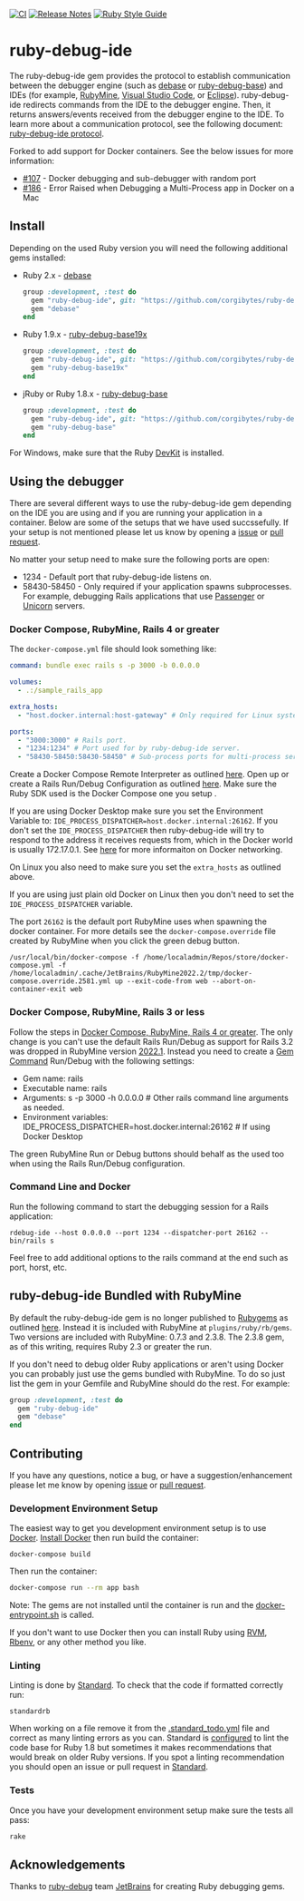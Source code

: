 [![CI](https://github.com/corgibytes/ruby-debug-ide/actions/workflows/ci.yml/badge.svg)](https://github.com/corgibytes/ruby-debug-ide/actions/workflows/ci.yml)
[![Release Notes](https://github.com/corgibytes/ruby-debug-ide/actions/workflows/release-notes.yml/badge.svg)](https://github.com/corgibytes/ruby-debug-ide/actions/workflows/release-notes.yml)
[![Ruby Style Guide](https://img.shields.io/badge/code_style-standard-brightgreen.svg)](https://github.com/testdouble/standard)

# ruby-debug-ide

The ruby-debug-ide gem provides the protocol to establish communication between the debugger engine (such as [debase](https://rubygems.org/gems/debase) or [ruby-debug-base](https://rubygems.org/gems/ruby-debug-base)) and IDEs (for example, [RubyMine](https://www.jetbrains.com/ruby/), [Visual Studio Code](https://code.visualstudio.com/), or [Eclipse](https://www.eclipse.org/ide/)). ruby-debug-ide redirects commands from the IDE to the debugger engine. Then, it returns answers/events received from the debugger engine to the IDE. To learn more about a communication protocol, see the following document: [ruby-debug-ide protocol](protocol-spec.md).

Forked to add support for Docker containers.  See the below issues for more information:

- [#107](https://github.com/ruby-debug/ruby-debug-ide/issues/107) - Docker debugging and sub-debugger with random port
- [#186](https://github.com/ruby-debug/ruby-debug-ide/issues/186) - Error Raised when Debugging a Multi-Process app in Docker on a Mac

## Install

Depending on the used Ruby version you will need the following additional gems installed:

- Ruby 2.x - [debase](https://rubygems.org/gems/debase)

    ```ruby
    group :development, :test do
      gem "ruby-debug-ide", git: "https://github.com/corgibytes/ruby-debug-ide", tag: "v0.7.100-rc.1"
      gem "debase"
    end
    ```

- Ruby 1.9.x - [ruby-debug-base19x](https://rubygems.org/gems/ruby-debug-base19x)

    ```ruby
    group :development, :test do
      gem "ruby-debug-ide", git: "https://github.com/corgibytes/ruby-debug-ide", tag: "v0.7.100-rc.1"
      gem "ruby-debug-base19x"
    end
    ```

- jRuby or Ruby 1.8.x - [ruby-debug-base](https://rubygems.org/gems/ruby-debug-base)

    ```ruby
    group :development, :test do
      gem "ruby-debug-ide", git: "https://github.com/corgibytes/ruby-debug-ide", tag: "v0.7.100-rc.1"
      gem "ruby-debug-base"
    end
    ```

For Windows, make sure that the Ruby [DevKit](https://github.com/oneclick/rubyinstaller/wiki/Development-Kit) is installed.
  
## Using the debugger

There are several different ways to use the ruby-debug-ide gem depending on the IDE you are using and if you are running your application in a container.  Below are some of the setups that we have used succssefully.  If your setup is not mentioned please let us know by opening a [issue](https://github.com/corgibytes/ruby-debug-ide/issues) or [pull request](https://github.com/corgibytes/ruby-debug-ide/pulls).

No matter your setup need to make sure the following ports are open:

- 1234 - Default port that ruby-debug-ide listens on.
- 58430-58450 - Only required if your application spawns subprocesses.  For example, debugging Rails applications that use [Passenger](https://www.phusionpassenger.com/) or [Unicorn](https://yhbt.net/unicorn/) servers.

### Docker Compose, RubyMine, Rails 4 or greater

The `docker-compose.yml` file should look something like:

```yaml
command: bundle exec rails s -p 3000 -b 0.0.0.0

volumes: 
  - .:/sample_rails_app

extra_hosts:
  - "host.docker.internal:host-gateway" # Only required for Linux systems running Docker Desktop.

ports:
  - "3000:3000" # Rails port.
  - "1234:1234" # Port used for by ruby-debug-ide server.
  - "58430-58450:58430-58450" # Sub-process ports for multi-process servers (Unicorn, Passenger, etc).
```

Create a Docker Compose Remote Interpreter as outlined [here](https://www.jetbrains.com/help/ruby/using-docker-compose-as-a-remote-interpreter.html#configure_remote_interpreter).  Open up or create a Rails Run/Debug Configuration as outlined [here](https://www.jetbrains.com/help/ruby/run-rails-applications.html).  Make sure the Ruby SDK used is the Docker Compose one you setup .  

If you are using Docker Desktop make sure you set the Environment Variable to: `IDE_PROCESS_DISPATCHER=host.docker.internal:26162`.  If you don't set the `IDE_PROCESS_DISPATCHER` then ruby-debug-ide will try to respond to the address it receives requests from, which in the Docker world is usually 172.17.0.1.  See [here](https://docs.docker.com/desktop/networking/#i-want-to-connect-from-a-container-to-a-service-on-the-host) for more informaiton on Docker networking.   

On Linux you also need to make sure you set the `extra_hosts` as outlined above.

If you are using just plain old Docker on Linux then you don't need to set the `IDE_PROCESS_DISPATCHER` variable.

The port `26162` is the default port RubyMine uses when spawning the docker container.  For more details see the `docker-compose.override` file created by RubyMine when you click the green debug button.  

```shell
/usr/local/bin/docker-compose -f /home/localadmin/Repos/store/docker-compose.yml -f /home/localadmin/.cache/JetBrains/RubyMine2022.2/tmp/docker-compose.override.2581.yml up --exit-code-from web --abort-on-container-exit web
```

### Docker Compose, RubyMine, Rails 3 or less

Follow the steps in [Docker Compose, RubyMine, Rails 4 or greater](#docker-compose-rubymine-rails-4-or-greater).  The only change is you can't use the default Rails Run/Debug as support for Rails 3.2 was dropped in RubyMine version [2022.1](https://blog.jetbrains.com/ruby/2022/05/rubymine-to-retire-rails-3-and-other-outdated-features/).  Instead you need to create a [Gem Command](https://www.jetbrains.com/help/ruby/run-debug-configuration-gem-command.html) Run/Debug with the following settings:

- Gem name: rails
- Executable name: rails
- Arguments: s -p 3000 -h 0.0.0.0 # Other rails command line arguments as needed.
- Environment variables: IDE_PROCESS_DISPATCHER=host.docker.internal:26162 # If using Docker Desktop

The green RubyMine Run or Debug buttons should behalf as the used too when using the Rails Run/Debug configuration. 

### Command Line and Docker

Run the following command to start the debugging session for a Rails application:

```shell
rdebug-ide --host 0.0.0.0 --port 1234 --dispatcher-port 26162 -- bin/rails s
```

Feel free to add additional options to the rails command at the end such as port, horst, etc.

## ruby-debug-ide Bundled with RubyMine

By default the ruby-debug-ide gem is no longer published to [Rubygems](https://rubygems.org/gems/ruby-debug-ide) as outlined [here](https://github.com/ruby-debug/ruby-debug-ide/issues/201).  Instead it is included with RubyMine at `plugins/ruby/rb/gems`.  Two versions are included with RubyMine: 0.7.3 and 2.3.8.  The 2.3.8 gem, as of this writing, requires Ruby 2.3 or greater the run.

If you don't need to debug older Ruby applications or aren't using Docker you can probably just use the gems bundled with RubyMine.  To do so just list the gem in your Gemfile and RubyMine should do the rest.  For example:

```ruby
group :development, :test do
  gem "ruby-debug-ide"
  gem "debase"
end
```

## Contributing

If you have any questions, notice a bug, or have a suggestion/enhancement please let me know by opening [issue](https://github.com/corgibytes/ruby-debug-ide/issues) or [pull request](https://github.com/corgibytes/ruby-debug-ide/pulls).

### Development Environment Setup

The easiest way to get you development environment setup is to use [Docker](https://www.docker.com/).  [Install Docker](https://docs.docker.com/get-docker/) then run build the container:

```shell
docker-compose build
```

Then run the container:

```bash
docker-compose run --rm app bash
```

Note: The gems are not installed until the container is run and the [docker-entrypoint.sh](docker-entrypoint.sh) is called.

If you don't want to use Docker then you can install Ruby using [RVM](https://rvm.io/), [Rbenv](https://github.com/rbenv/rbenv), or any other method you like.

### Linting

Linting is done by [Standard](https://github.com/testdouble/standard).  To check that the code if formatted correctly run:

```shell
standardrb
```

When working on a file remove it from the [.standard_todo.yml](.standard_todo.yml) file and correct as many linting errors as you can.  Standard is [configured](.standard.yml) to lint the code base for Ruby 1.8 but sometimes it makes recommendations that would break on older Ruby versions.  If you spot a linting recommendation you should open an issue or pull request in [Standard](https://github.com/testdouble/standard). 

### Tests

Once you have your development environment setup make sure the tests all pass:

```bash
rake
```

## Acknowledgements

Thanks to [ruby-debug](https://github.com/ruby-debug) team [JetBrains](https://www.jetbrains.com/) for creating Ruby debugging gems.